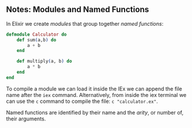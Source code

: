 ## Notes: Modules and Named Functions

In Elixir we create *modules* that group together *named functions*:

```elixir
defmodule Calculator do
    def sum(a,b) do
        a + b
    end

    def multiply(a, b) do
        a * b
    end
end
```

To compile a module we can load it inside the IEx we can append the file name after the `iex` command. Alternatively, from inside the iex terminal we can use the `c` command to compile the file: `c "calculator.ex"`.

Named functions are identified by their name and the *arity*, or number of, their arguments.

